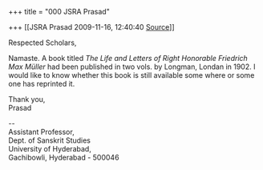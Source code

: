 +++
title = "000 JSRA Prasad"

+++
[[JSRA Prasad	2009-11-16, 12:40:40 [Source](https://groups.google.com/g/bvparishat/c/TN1rd4oX2iQ)]]



Respected Scholars,  
  
Namaste. A book titled *The Life and Letters of Right Honorable Friedrich Max Müller* had been published in two vols. by Longman, Londan in 1902. I would like to know whether this book is still available some where or some one has reprinted it.  
  
Thank you,  
Prasad  
  
--  
Assistant Professor,  
Dept. of Sanskrit Studies  
University of Hyderabad,  
Gachibowli, Hyderabad - 500046  
  

